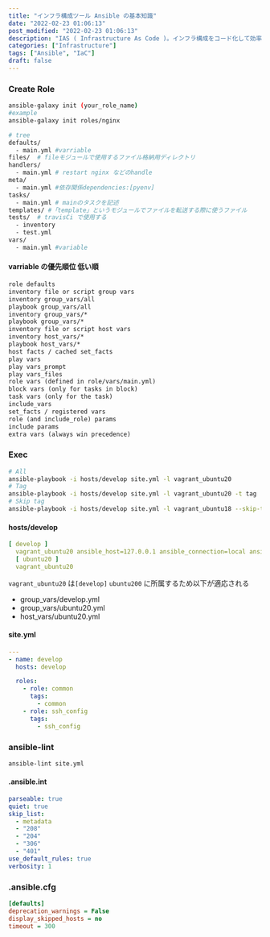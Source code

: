 ```yaml
---
title: "インフラ構成ツール Ansible の基本知識"
date: "2022-02-23 01:06:13"
post_modified: "2022-02-23 01:06:13"
description: "IAS ( Infrastructure As Code )。インフラ構成をコード化して効率アップ"
categories: ["Infrastructure"]
tags: ["Ansible", "IaC"]
draft: false
---
```


### Create Role

```bash
ansible-galaxy init (your_role_name)
#example
ansible-galaxy init roles/nginx
```

```bash
# tree
defaults/
  - main.yml #varriable
files/  # fileモジュールで使用するファイル格納用ディレクトリ
handlers/
  - main.yml # restart nginx などのhandle
meta/
  - main.yml #依存関係dependencies:[pyenv]
tasks/
  - main.yml # mainのタスクを記述
templates/ #「template」というモジュールでファイルを転送する際に使うファイル
tests/  # travisCi で使用する
  - inventory
  - test.yml
vars/
  - main.yml #variable
```

#### varriable の優先順位 低い順

```txt
role defaults
inventory file or script group vars
inventory group_vars/all
playbook group_vars/all
inventory group_vars/*
playbook group_vars/*
inventory file or script host vars
inventory host_vars/*
playbook host_vars/*
host facts / cached set_facts
play vars
play vars_prompt
play vars_files
role vars (defined in role/vars/main.yml)
block vars (only for tasks in block)
task vars (only for the task)
include_vars
set_facts / registered vars
role (and include_role) params
include params
extra vars (always win precedence)
```

### Exec

```bash
# All
ansible-playbook -i hosts/develop site.yml -l vagrant_ubuntu20
# Tag
ansible-playbook -i hosts/develop site.yml -l vagrant_ubuntu20 -t tag
# Skip tag
ansible-playbook -i hosts/develop site.yml -l vagrant_ubuntu18 --skip-tags tag
```

#### hosts/develop

```yaml
[ develop ]
  vagrant_ubuntu20 ansible_host=127.0.0.1 ansible_connection=local ansible_python_interpreter=/usr/bin/python3
  [ ubuntu20 ]
  vagrant_ubuntu20
```

`vagrant_ubuntu20` は`[develop]` `ubuntu200` に所属するため以下が適応される

- group_vars/develop.yml
- group_vars/ubuntu20.yml
- host_vars/ubuntu20.yml

#### site.yml

```yaml
---
- name: develop
  hosts: develop

  roles:
    - role: common
      tags:
        - common
    - role: ssh_config
      tags:
        - ssh_config
```

### ansible-lint

```bash
ansible-lint site.yml

```

#### .ansible.int

```yaml
parseable: true
quiet: true
skip_list:
  - metadata
  - "208"
  - "204"
  - "306"
  - "401"
use_default_rules: true
verbosity: 1
```

### .ansible.cfg

```ini
[defaults]
deprecation_warnings = False
display_skipped_hosts = no
timeout = 300
```
